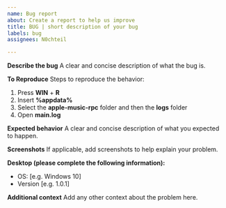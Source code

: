 ```yaml
---
name: Bug report
about: Create a report to help us improve
title: BUG | short description of your bug
labels: bug
assignees: N0chteil

---
```


**Describe the bug**
A clear and concise description of what the bug is.

**To Reproduce**
Steps to reproduce the behavior:
1. Press **WIN** + **R**
2. Insert **%appdata%**
3. Select the **apple-music-rpc** folder and then the **logs** folder
4. Open **main.log**

**Expected behavior**
A clear and concise description of what you expected to happen.

**Screenshots**
If applicable, add screenshots to help explain your problem.

**Desktop (please complete the following information):**
 - OS: [e.g. Windows 10]
 - Version [e.g. 1.0.1]

**Additional context**
Add any other context about the problem here.
